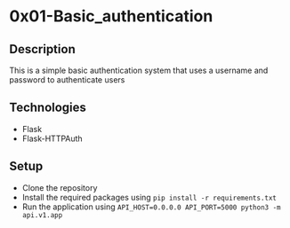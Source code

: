 # 0x01-Basic_authentication

## Description
This is a simple basic authentication system that uses a username and password to authenticate users

## Technologies
- Flask
- Flask-HTTPAuth

## Setup
- Clone the repository
- Install the required packages using `pip install -r requirements.txt`
- Run the application using `API_HOST=0.0.0.0 API_PORT=5000 python3 -m api.v1.app`